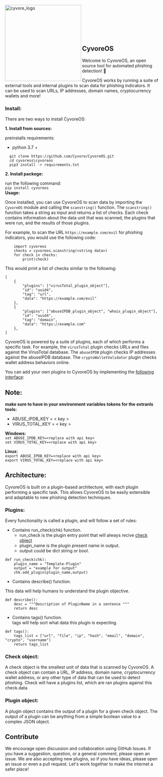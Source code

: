 <p align="left">
  <img src="https://github.com/Cyvore/CyvoreOS/blob/master/cyvore-logo.png" width="250" alt="cyvore_logo" align="left">
  <br/><br/>
  <br/><br/>
  <br/><br/>
</p>

## CyvoreOS 
Welcome to CyvoreOS, an open source tool for automated phishing detection! :fishing_pole_and_fish:

CyvoreOS works by running a suite of external tools and internal plugins to scan data for phishing indicators. It can be used to scan URLs, IP addresses, domain names, cryptocurrency wallets and more!

### Install:
There are two ways to install CyvoreOS:


**1. Install from sources:**

preinstalls requirements:  
  - python 3.7 + 
  ```
    git clone https://github.com/Cyvore/CyvoreOS.git
    cd cyvoreos\cyvoreos
    pip3 install -r requirements.txt 
  ```
  
**2. Install packege:**

run the following command:  
`pip install cyvoreos`  
**Usage:**

Once installed, you can use CyvoreOS to scan data by importing the `CyvoreOS` module and calling the `scanstring()` function. The `scanstring()` function takes a string as input and returns a list of checks. Each check contains information about the data unit that was scanned, the plugins that were run, and the results of those plugins.

For example, to scan the URL `https://example.com/evil` for phishing indicators, you would use the following code:

```
    import cyvoreos
    checks = cyvoreos.scanstring(<string data>)
    for check in checks:
        print(check)
```
This would print a list of checks similar to the following:
```
[
    {
        "plugins": ["virusTotal_plugin_object"],
        "id": "uuid4",
        "tag": "url",
        "data": "https://example.com/evil"
    },
    {
        "plugins": ["abuseIPDB_plugin_object", "whois_plugin_object"],
        "id": "uuid4",
        "tag": "domain",
        "data": "https://example.com"
    },
]
```

CyvoreOS is powered by a suite of plugins, each of which performs a specific task. 
For example, the `virusTotal` plugin checks URLs and files against the VirusTotal database. 
The `abuseIPDB` plugin checks IP addresses against the abuseIPDB database.
The `cryptoWalletValidator` plugin checks wallet address behaviors online.

You can add your own plugins to CyvoreOS by implementing the [following interface](/cyvoreos/template_plugin.py):

## Note:
**make sure to have in your environment variables tokens for the extranls tools:**  
- ABUSE_IPDB_KEY = < key >  
- VIRUS_TOTAL_KEY = < key >  

**Windows:**   
`set ABUSE_IPDB_KEY=<replace with api key>`  
`set VIRUS_TOTAL_KEY=<replace with api key>`  

**Linux:**   
`export ABUSE_IPDB_KEY=<replace with api key>`  
`export VIRUS_TOTAL_KEY=<replace with api key>`  



## Architecture: 
CyvoreOS is built on a plugin-based architecture, with each plugin performing a specific task. This allows CyvoreOS to be easily extensible and adaptable to new phishing detection techniques.

### Plugins:
Every functionality is called a plugin, and will follow a set of rules:   
* Contains run_check(chk) function.  
  - run_check is the plugin entry point that will always recive [check object](#Check-object)  
  - plugin_name is the plugin present name in output.   
  - output could be dict string or bool.  
```
def run_check(chk):
    plugin_name = "Template-Plugin"
    output = "example for output"
    chk.add_plugin(plugin_name,output)
```  
* Contains describe() function.   

This data will help humans to understand the plugin objective.   
```
def describe():
    desc = """Description of PluginName in a sentence """
    return desc
```

* Contains tags() function.  
tags will help sort what data this plugin is expecting.  
```
def tags():
    tags_list = ["url", "file", "ip", "hash", "email", "domain", "crypto", "username"]
    return tags_list
```


### Check object:
A check object is the smallest unit of data that is scanned by CyvoreOS. A check object can contain a URL, IP address, domain name, cryptocurrency wallet address, or any other type of data that can be used to detect phishing.
Check will have a plugins list, which are ran plugins against this check.data 


### Plugin object:
A plugin object contains the output of a plugin for a given check object. The output of a plugin can be anything from a simple boolean value to a complex JSON object.

## Contribute
We encourage open discussion and collaboration using GitHub Issues. 
If you have a suggestion, question, or a general comment, please open an issue. 
We are also accepting new plugins, so if you have ideas, please open an issue or even a pull request. 
Let's work together to make the internet a safer place!